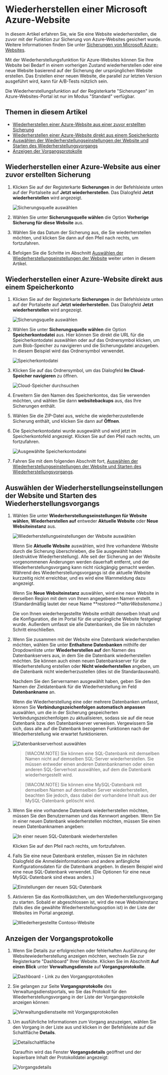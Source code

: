 <properties linkid="web-sites-restore" urlDisplayName="Restore a Microsoft Azure website" pageTitle="Restore a Microsoft Azure website" metaKeywords="Azure Websites, Restore, restoring" description="Learn how to restore your Azure websites from backup." metaCanonical="" services="web-sites" documentationCenter="" title="Restore a Microsoft Azure website" authors="cephalin"  solutions="" writer="cephalin" manager="wpickett" editor="mollybos"  />

<tags ms.service="web-sites" ms.workload="web" ms.tgt_pltfrm="na" ms.devlang="na" ms.topic="article" ms.date="01/01/1900" ms.author="cephalin"></tags>

# Wiederherstellen einer Microsoft Azure-Website

In diesem Artikel erfahren Sie, wie Sie eine Website wiederherstellen, die zuvor mit der Funktion zur Sicherung von Azure-Websites gesichert wurde. Weitere Informationen finden Sie unter [Sicherungen von Microsoft Azure-Websites][Sicherungen von Microsoft Azure-Websites].

Mit der Wiederherstellungsfunktion für Azure-Websites können Sie Ihre Website bei Bedarf in einem vorherigen Zustand wiederherstellen oder eine neue Website basierend auf der Sicherung der ursprünglichen Website erstellen. Das Erstellen einer neuen Website, die parallel zur letzten Version ausgeführt wird, kann für A/B-Tests nützlich sein.

Die Wiederherstellungsfunktion auf der Registerkarte "Sicherungen" im Azure-Websites-Portal ist nur im Modus "Standard" verfügbar.

## Themen in diesem Artikel

-   [Wiederherstellen einer Azure-Website aus einer zuvor erstellten Sicherung][Wiederherstellen einer Azure-Website aus einer zuvor erstellten Sicherung]
-   [Wiederherstellen einer Azure-Website direkt aus einem Speicherkonto][Wiederherstellen einer Azure-Website direkt aus einem Speicherkonto]
-   [Auswählen der Wiederherstellungseinstellungen der Website und Starten des Wiederherstellungsvorgangs][Auswählen der Wiederherstellungseinstellungen der Website und Starten des Wiederherstellungsvorgangs]
-   [Anzeigen der Vorgangsprotokolle][Anzeigen der Vorgangsprotokolle]

<a name="PreviousBackup"></a>

## Wiederherstellen einer Azure-Website aus einer zuvor erstellten Sicherung

1.  Klicken Sie auf der Registerkarte **Sicherungen** in der Befehlsleiste unten auf der Portalseite auf **Jetzt wiederherstellen**. Das Dialogfeld **Jetzt wiederherstellen** wird angezeigt.

    ![Sicherungsquelle auswählen][Sicherungsquelle auswählen]

2.  Wählen Sie unter **Sicherungsquelle wählen** die Option **Vorherige Sicherung für diese Website** aus.
3.  Wählen Sie das Datum der Sicherung aus, die Sie wiederherstellen möchten, und klicken Sie dann auf den Pfeil nach rechts, um fortzufahren.
4.  Befolgen Sie die Schritte im Abschnitt [Auswählen der Wiederherstellungseinstellungen der Website][Auswählen der Wiederherstellungseinstellungen der Website und Starten des Wiederherstellungsvorgangs] weiter unten in diesem Artikel.

<a name="StorageAccount"></a>

## Wiederherstellen einer Azure-Website direkt aus einem Speicherkonto

1.  Klicken Sie auf der Registerkarte **Sicherungen** in der Befehlsleiste unten auf der Portalseite auf **Jetzt wiederherstellen**. Das Dialogfeld **Jetzt wiederherstellen** wird angezeigt.

    ![Sicherungsquelle auswählen][Sicherungsquelle auswählen]

2.  Wählen Sie unter **Sicherungsquelle wählen** die Option **Speicherkontodatei** aus. Hier können Sie direkt die URL für die Speicherkontodatei auswählen oder auf das Ordnersymbol klicken, um zum Blob-Speicher zu navigieren und die Sicherungsdatei anzugeben. In diesem Beispiel wird das Ordnersymbol verwendet.

    ![Speicherkontodatei][Speicherkontodatei]

3.  Klicken Sie auf das Ordnersymbol, um das Dialogfeld **Im Cloud-Speicher navigieren** zu öffnen.

    ![Cloud-Speicher durchsuchen][Cloud-Speicher durchsuchen]

4.  Erweitern Sie den Namen des Speicherkontos, das Sie verwenden möchten, und wählen Sie dann **websitebackups** aus, das Ihre Sicherungen enthält.
5.  Wählen Sie die ZIP-Datei aus, welche die wiederherzustellende Sicherung enthält, und klicken Sie dann auf **Öffnen**.
6.  Die Speicherkontodatei wurde ausgewählt und wird jetzt im Speicherkontofeld angezeigt. Klicken Sie auf den Pfeil nach rechts, um fortzufahren.

    ![Ausgewählte Speicherkontodatei][Ausgewählte Speicherkontodatei]

7.  Fahren Sie mit dem folgenden Abschnitt fort, [Auswählen der Wiederherstellungseinstellungen der Website und Starten des Wiederherstellungsvorgangs][Auswählen der Wiederherstellungseinstellungen der Website und Starten des Wiederherstellungsvorgangs].

<a name="RestoreSettings"></a>

## Auswählen der Wiederherstellungseinstellungen der Website und Starten des Wiederherstellungsvorgangs

1.  Wählen Sie unter **Wiederherstellungseinstellungen für Website wählen**, **Wiederherstellen auf** entweder **Aktuelle Website** oder **Neue Websiteinstanz** aus.

    ![Wiederherstellungseinstellungen der Website auswählen][Wiederherstellungseinstellungen der Website auswählen]

    Wenn Sie **Aktuelle Website** auswählen, wird Ihre vorhandene Website durch die Sicherung überschrieben, die Sie ausgewählt haben (destruktive Wiederherstellung). Alle seit der Sicherung an der Website vorgenommenen Änderungen werden dauerhaft entfernt, und der Wiederherstellungsvorgang kann nicht rückgängig gemacht werden. Während des Wiederherstellungsvorgangs ist die aktuelle Website kurzzeitig nicht erreichbar, und es wird eine Warnmeldung dazu angezeigt.

    Wenn Sie **Neue Websiteinstanz** auswählen, wird eine neue Website in derselben Region mit dem von Ihnen angegebenen Namen erstellt. (Standardmäßig lautet der neue Name **restored-***alterWebsitename*.)

    Die von Ihnen wiederhergestellte Website enthält denselben Inhalt und die Konfiguration, die im Portal für die ursprüngliche Website festgelegt wurde. Außerdem umfasst sie alle Datenbanken, die Sie im nächsten Schritt einschließen.

2.  Wenn Sie zusammen mit der Website eine Datenbank wiederherstellen möchten, wählen Sie unter **Enthaltene Datenbanken** mithilfe der Dropdownliste unter **Wiederherstellen auf** den Namen des Datenbankservers aus, in dem Sie die Datenbank wiederherstellen möchten. Sie können auch einen neuen Datenbankserver für die Wiederherstellung erstellen oder **Nicht wiederherstellen** angeben, um die Datenbank nicht wiederherzustellen (dies ist die Standardauswahl).

    Nachdem Sie den Servernamen ausgewählt haben, geben Sie den Namen der Zieldatenbank für die Wiederherstellung im Feld **Datenbankname** an.

    Wenn die Wiederherstellung eine oder mehrere Datenbanken umfasst, können Sie **Verbindungszeichenfolgen automatisch anpassen** auswählen, um die in der Sicherung gespeicherten Verbindungszeichenfolgen zu aktualisieren, sodass sie auf die neue Datenbank bzw. den Datenbankserver verweisen. Vergewissern Sie sich, dass alle auf die Datenbank bezogenen Funktionen nach der Wiederherstellung wie erwartet funktionieren.

    ![Datenbankserverhost auswählen][Datenbankserverhost auswählen]

    > [WACOM.NOTE] Sie können eine SQL-Datenbank mit demselben Namen nicht auf demselben SQL-Server wiederherstellen. Sie müssen entweder einen anderen Datenbanknamen oder einen anderen SQL-Serverhost auswählen, auf dem die Datenbank wiederhergestellt wird.

    > [WACOM.NOTE] Sie können eine MySQL-Datenbank mit demselben Namen auf demselben Server wiederherstellen, beachten Sie jedoch, dass dabei der vorhandene Inhalt aus der MySQL-Datenbank gelöscht wird.

3.  Wenn Sie eine vorhandene Datenbank wiederherstellen möchten, müssen Sie den Benutzernamen und das Kennwort angeben. Wenn Sie in einer neuen Datenbank wiederherstellen möchten, müssen Sie einen neuen Datenbanknamen angeben:

    ![In einer neuen SQL-Datenbank wiederherstellen][In einer neuen SQL-Datenbank wiederherstellen]

    Klicken Sie auf den Pfeil nach rechts, um fortzufahren.

4.  Falls Sie eine neue Datenbank erstellen, müssen Sie im nächsten Dialogfeld die Anmeldeinformationen und andere anfängliche Konfigurationsdaten für die Datenbank angeben. In diesem Beispiel wird eine neue SQL-Datenbank verwendet. (Die Optionen für eine neue MySQL-Datenbank sind etwas anders.)

    ![Einstellungen der neuen SQL-Datenbank][Einstellungen der neuen SQL-Datenbank]

5.  Aktivieren Sie das Kontrollkästchen, um den Wiederherstellungsvorgang zu starten. Sobald er abgeschlossen ist, wird die neue Websiteinstanz (falls dies die gewählte Wiederherstellungsoption ist) in der Liste der Websites im Portal angezeigt.

    ![Wiederhergestellte Contoso-Website][Wiederhergestellte Contoso-Website]

<a name="OperationLogs"></a>

## Anzeigen der Vorgangsprotokolle

1.  Wenn Sie Details zur erfolgreichen oder fehlerhaften Ausführung der Websitewiederherstellung anzeigen möchten, wechseln Sie zur Registerkarte "Dashboard" Ihrer Website. Klicken Sie im Abschnitt **Auf einen Blick** unter **Verwaltungsdienste** auf **Vorgangsprotokolle**.

    ![Dashboard - Link zu den Vorgangsprotokollen][Dashboard - Link zu den Vorgangsprotokollen]

2.  Sie gelangen zur Seite **Vorgangsprotokolle** des Verwaltungsdienstportals, wo Sie das Protokoll für den Wiederherstellungsvorgang in der Liste der Vorgangsprotokolle anzeigen können:

    ![Verwaltungsdienstseite mit Vorgangsprotokollen][Verwaltungsdienstseite mit Vorgangsprotokollen]

3.  Um ausführliche Informationen zum Vorgang anzuzeigen, wählen Sie den Vorgang in der Liste aus und klicken in der Befehlsleiste auf die Schaltfläche **Details**.

    ![Detailschaltfläche ][Detailschaltfläche ]

    Daraufhin wird das Fenster **Vorgangsdetails** geöffnet und der kopierbare Inhalt der Protokolldatei angezeigt:

    ![Vorgangsdetails][Vorgangsdetails]

<!-- IMAGES -->

  [Sicherungen von Microsoft Azure-Websites]: http://www.windowsazure.com/de-de/documentation/articles/web-sites-backup/
  [Wiederherstellen einer Azure-Website aus einer zuvor erstellten Sicherung]: #PreviousBackup
  [Wiederherstellen einer Azure-Website direkt aus einem Speicherkonto]: #StorageAccount
  [Auswählen der Wiederherstellungseinstellungen der Website und Starten des Wiederherstellungsvorgangs]: #RestoreSettings
  [Anzeigen der Vorgangsprotokolle]: #OperationLogs
  [Sicherungsquelle auswählen]: ./media/web-sites-restore/01ChooseBackupSource.png
  [Speicherkontodatei]: ./media/web-sites-restore/02StorageAccountFile.png
  [Cloud-Speicher durchsuchen]: ./media/web-sites-restore/03BrowseCloudStorage.png
  [Ausgewählte Speicherkontodatei]: ./media/web-sites-restore/04StorageAccountFileSelected.png
  [Wiederherstellungseinstellungen der Website auswählen]: ./media/web-sites-restore/05ChooseRestoreSettings.png
  [Datenbankserverhost auswählen]: ./media/web-sites-restore/06ChooseDBServer.png
  [In einer neuen SQL-Datenbank wiederherstellen]: ./media/web-sites-restore/07RestoreToNewSQLDB.png
  [Einstellungen der neuen SQL-Datenbank]: ./media/web-sites-restore/08NewSQLDBConfig.png
  [Wiederhergestellte Contoso-Website]: ./media/web-sites-restore/09RestoredContosoWebSite.png
  [Dashboard - Link zu den Vorgangsprotokollen]: ./media/web-sites-restore/10DashboardOperationLogsLink.png
  [Verwaltungsdienstseite mit Vorgangsprotokollen]: ./media/web-sites-restore/11ManagementServicesOperationLogsList.png
  [Detailschaltfläche ]: ./media/web-sites-restore/12DetailsButton.png
  [Vorgangsdetails]: ./media/web-sites-restore/13OperationDetails.png
